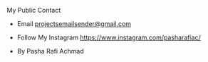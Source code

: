 My Public Contact

- Email
projectsemailsender@gmail.com

- Follow My Instagram https://www.instagram.com/pasharafiac/

- By Pasha Rafi Achmad


<!---
Codev22/Codev22 is a ✨ special ✨ repository because its `README.md` (this file) appears on your GitHub profile.
You can click the Preview link to take a look at your changes.
--->
